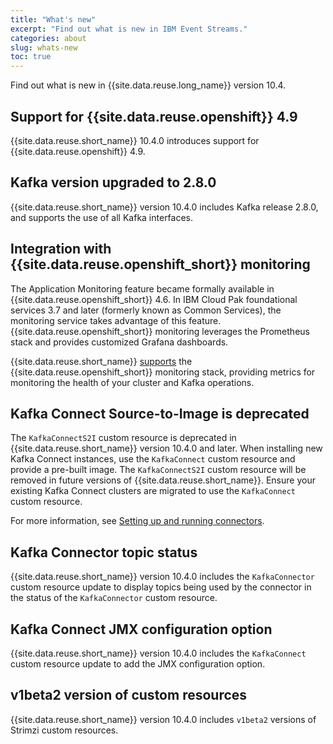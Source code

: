 ```yaml
---
title: "What's new"
excerpt: "Find out what is new in IBM Event Streams."
categories: about
slug: whats-new
toc: true
---
```


Find out what is new in {{site.data.reuse.long_name}} version 10.4.

## Support for {{site.data.reuse.openshift}} 4.9

{{site.data.reuse.short_name}} 10.4.0 introduces support for {{site.data.reuse.openshift}} 4.9.

## Kafka version upgraded to 2.8.0

{{site.data.reuse.short_name}} version 10.4.0 includes Kafka release 2.8.0, and supports the use of all Kafka interfaces.

## Integration with {{site.data.reuse.openshift_short}} monitoring

The Application Monitoring feature became formally available in {{site.data.reuse.openshift_short}} 4.6. In IBM Cloud Pak foundational services 3.7 and later (formerly known as Common Services), the monitoring service takes advantage of this feature. {{site.data.reuse.openshift_short}} monitoring leverages the Prometheus stack and provides customized Grafana dashboards.

{{site.data.reuse.short_name}} [supports](../../installing/configuring/#configuring-monitoring-metrics) the {{site.data.reuse.openshift_short}} monitoring stack, providing metrics for monitoring the health of your cluster and Kafka operations.

## Kafka Connect Source-to-Image is deprecated

The `KafkaConnectS2I` custom resource is deprecated in {{site.data.reuse.short_name}} version 10.4.0 and later. When installing new Kafka Connect instances, use the `KafkaConnect` custom resource and provide a pre-built image. The `KafkaConnectS2I` custom resource will be removed in future versions of {{site.data.reuse.short_name}}. Ensure your existing Kafka Connect clusters are migrated to use the `KafkaConnect` custom resource.

For more information, see [Setting up and running connectors](../../connecting/setting-up-connectors/).

## Kafka Connector topic status

{{site.data.reuse.short_name}} version 10.4.0 includes the `KafkaConnector` custom resource update to display topics being used by the connector in the status of the `KafkaConnector` custom resource.

## Kafka Connect JMX configuration option

{{site.data.reuse.short_name}} version 10.4.0 includes the `KafkaConnect` custom resource update to add the JMX configuration option.

## v1beta2 version of custom resources

{{site.data.reuse.short_name}} version 10.4.0 includes `v1beta2` versions of Strimzi custom resources.
